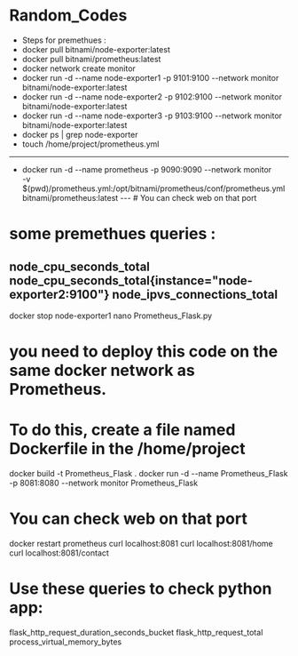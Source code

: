 # Random_Codes

* Steps for premethues :
* docker pull bitnami/node-exporter:latest
* docker pull bitnami/prometheus:latest
* docker network create monitor
* docker run -d --name node-exporter1 -p 9101:9100 --network monitor bitnami/node-exporter:latest
* docker run -d --name node-exporter2 -p 9102:9100 --network monitor bitnami/node-exporter:latest
* docker run -d --name node-exporter3 -p 9103:9100 --network monitor bitnami/node-exporter:latest
* docker ps | grep node-exporter
* touch /home/project/prometheus.yml
---
* docker run -d --name prometheus -p 9090:9090 --network monitor \
-v $(pwd)/prometheus.yml:/opt/bitnami/prometheus/conf/prometheus.yml \
bitnami/prometheus:latest
--- # You can check web on that port
# some premethues queries :
node_cpu_seconds_total
node_cpu_seconds_total{instance="node-exporter2:9100"}
node_ipvs_connections_total
---
docker stop node-exporter1
nano Prometheus_Flask.py
# you need to deploy this code on the same docker network as Prometheus. 
# To do this, create a file named Dockerfile in the /home/project
docker build -t Prometheus_Flask .
docker run -d --name Prometheus_Flask -p 8081:8080 --network monitor Prometheus_Flask
# You can check web on that port
docker restart prometheus
curl localhost:8081
curl localhost:8081/home
curl localhost:8081/contact
# Use these queries to check python app:
flask_http_request_duration_seconds_bucket
flask_http_request_total
process_virtual_memory_bytes

